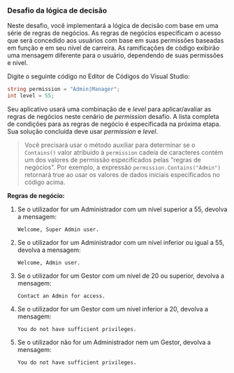 ### Desafio da lógica de decisão

Neste desafio, você implementará a lógica de decisão com base em uma série de regras de negócios. As regras de negócios especificam o acesso que será concedido aos usuários com base em suas permissões baseadas em função e em seu nível de carreira. As ramificações de código exibirão uma mensagem diferente para o usuário, dependendo de suas permissões e nível.

 Digite o seguinte código no Editor de Códigos do Visual Studio:
~~~csharp
string permission = "Admin|Manager";
int level = 55;
~~~
Seu aplicativo usará uma combinação de e *level* para aplicar/avaliar as regras de negócios neste cenário de *permission* desafio. A lista completa de condições para as regras de negócio é especificada na próxima etapa. Sua solução concluída deve usar *permission* e *level*.

> Você precisará usar o método auxiliar para determinar se o `Contains()` valor atribuído à `permission` cadeia de caracteres contém um dos valores de permissão especificados pelas "regras de negócios". Por exemplo, a expressão `permission.Contains("Admin")` retornará true ao usar os valores de dados iniciais especificados no código acima.

**Regras de negócio:**
1. Se o utilizador for um Administrador com um nível superior a 55, devolva a mensagem:
    ~~~
    Welcome, Super Admin user.
    ~~~

2. Se o utilizador for um Administrador com um nível inferior ou igual a 55, devolva a mensagem:
    ~~~
    Welcome, Admin user.
    ~~~

3. Se o utilizador for um Gestor com um nível de 20 ou superior, devolva a mensagem:
    ~~~
    Contact an Admin for access.
    ~~~

4. Se o utilizador for um Gestor com um nível inferior a 20, devolva a mensagem:
    ~~~
    You do not have sufficient privileges.
    ~~~

5. Se o utilizador não for um Administrador nem um Gestor, devolva a mensagem:
    ~~~
    You do not have sufficient privileges.
    ~~~